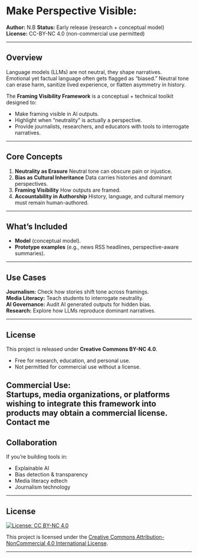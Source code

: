 #  Make Perspective Visible:


**Author:** N.B
**Status:** Early release (research + conceptual model)  
**License:** CC-BY-NC 4.0 (non-commercial use permitted)  

---

##  Overview
Language models (LLMs) are not neutral, they shape narratives.  
Emotional yet factual language often gets flagged as “biased.”   Neutral tone can erase harm, sanitize lived experience, or flatten asymmetry in history.  

The **Framing Visibility Framework** is a conceptual + technical toolkit designed to:  
- Make framing visible in AI outputs.  
- Highlight when “neutrality” is actually a perspective.  
- Provide journalists, researchers, and educators with tools to interrogate narratives.  

---

##  Core Concepts
1. **Neutrality as Erasure**  Neutral tone can obscure pain or injustice.  
2. **Bias as Cultural Inheritance**  Data carries histories and dominant perspectives.  
3. **Framing Visibility**  How outputs are framed.  
4. **Accountability in Authorship**  History, language, and cultural memory must remain human-authored.  

---

##  What’s Included
- **Model** (conceptual model).    
- **Prototype examples** (e.g., news RSS headlines, perspective-aware summaries).  

---

##  Use Cases
 **Journalism:** Check how stories shift tone across framings.  
 **Media Literacy:** Teach students to interrogate neutrality.  
 **AI Governance:** Audit AI generated outputs for hidden bias.  
 **Research:** Explore how LLMs reproduce dominant narratives.  

---

##  License
This project is released under **Creative Commons BY-NC 4.0**.  
- Free for research, education, and personal use.
- Not permitted for commercial use without a license.  

**Commercial Use**:  
Startups, media organizations, or platforms wishing to integrate this framework into products may obtain a **commercial license**.  
 Contact me
---

##  Collaboration
If you’re building tools in:  
- Explainable AI  
- Bias detection & transparency  
- Media literacy edtech  
- Journalism technology  


---


## License

[![License: CC BY-NC 4.0](https://img.shields.io/badge/License-CC%20BY--NC%204.0-lightgrey.svg)](https://creativecommons.org/licenses/by-nc/4.0/)

This project is licensed under the 
[Creative Commons Attribution-NonCommercial 4.0 International License](https://creativecommons.org/licenses/by-nc/4.0/).



---



